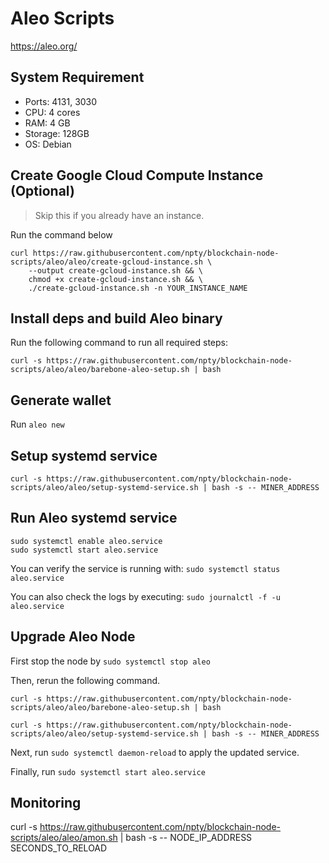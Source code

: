 # Aleo Scripts

https://aleo.org/

## System Requirement

- Ports: 4131, 3030
- CPU: 4 cores
- RAM: 4 GB
- Storage: 128GB
- OS: Debian

## Create Google Cloud Compute Instance (Optional)

> Skip this if you already have an instance.

Run the command below

```
curl https://raw.githubusercontent.com/npty/blockchain-node-scripts/aleo/aleo/create-gcloud-instance.sh \
    --output create-gcloud-instance.sh && \
    chmod +x create-gcloud-instance.sh && \
    ./create-gcloud-instance.sh -n YOUR_INSTANCE_NAME
```

## Install deps and build Aleo binary

Run the following command to run all required steps:

`curl -s https://raw.githubusercontent.com/npty/blockchain-node-scripts/aleo/aleo/barebone-aleo-setup.sh | bash`

## Generate wallet

Run `aleo new`

## Setup systemd service

`curl -s https://raw.githubusercontent.com/npty/blockchain-node-scripts/aleo/aleo/setup-systemd-service.sh | bash -s -- MINER_ADDRESS`

## Run Aleo systemd service

```
sudo systemctl enable aleo.service
sudo systemctl start aleo.service
```

You can verify the service is running with:
`sudo systemctl status aleo.service`

You can also check the logs by executing:
`sudo journalctl -f -u aleo.service`

## Upgrade Aleo Node

First stop the node by `sudo systemctl stop aleo`

Then, rerun the following command.

`curl -s https://raw.githubusercontent.com/npty/blockchain-node-scripts/aleo/aleo/barebone-aleo-setup.sh | bash`

`curl -s https://raw.githubusercontent.com/npty/blockchain-node-scripts/aleo/aleo/setup-systemd-service.sh | bash -s -- MINER_ADDRESS`

Next, run `sudo systemctl daemon-reload` to apply the updated service.

Finally, run `sudo systemctl start aleo.service`

## Monitoring

curl -s https://raw.githubusercontent.com/npty/blockchain-node-scripts/aleo/aleo/amon.sh | bash -s -- NODE_IP_ADDRESS SECONDS_TO_RELOAD

